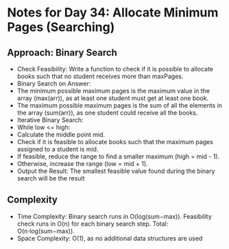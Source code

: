 # Notes for Day 34: Allocate Minimum Pages (Searching)

## Approach: Binary Search

- Check Feasibility: Write a function to check if it is possible to allocate books such that no student receives more than maxPages.
- Binary Search on Answer:
- The minimum possible maximum pages is the maximum value in the array (max(arr)), as at least one student must get at least one book.
- The maximum possible maximum pages is the sum of all the elements in the array (sum(arr)), as one student could receive all the books.
- Iterative Binary Search:
- While low <= high:
- Calculate the middle point mid.
- Check if it is feasible to allocate books such that the maximum pages assigned to a student is mid.
- If feasible, reduce the range to find a smaller maximum (high = mid - 1).
- Otherwise, increase the range (low = mid + 1).
- Output the Result: The smallest feasible value found during the binary search will be the result

## Complexity

- Time Complexity:
  Binary search runs in O(log(sum−max)).
  Feasibility check runs in O(n) for each binary search step.
  Total: O(n⋅log(sum−max)).
- Space Complexity: O(1), as no additional data structures are used
